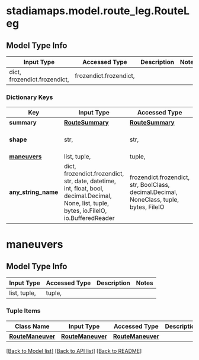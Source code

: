 # stadiamaps.model.route_leg.RouteLeg

## Model Type Info
Input Type | Accessed Type | Description | Notes
------------ | ------------- | ------------- | -------------
dict, frozendict.frozendict,  | frozendict.frozendict,  |  | 

### Dictionary Keys
Key | Input Type | Accessed Type | Description | Notes
------------ | ------------- | ------------- | ------------- | -------------
**summary** | [**RouteSummary**](RouteSummary.md) | [**RouteSummary**](RouteSummary.md) |  | 
**shape** | str,  | str,  | An encoded polyline (https://developers.google.com/maps/documentation/utilities/polylinealgorithm) with 6 digits of decimal precision. | 
**[maneuvers](#maneuvers)** | list, tuple,  | tuple,  |  | 
**any_string_name** | dict, frozendict.frozendict, str, date, datetime, int, float, bool, decimal.Decimal, None, list, tuple, bytes, io.FileIO, io.BufferedReader | frozendict.frozendict, str, BoolClass, decimal.Decimal, NoneClass, tuple, bytes, FileIO | any string name can be used but the value must be the correct type | [optional]

# maneuvers

## Model Type Info
Input Type | Accessed Type | Description | Notes
------------ | ------------- | ------------- | -------------
list, tuple,  | tuple,  |  | 

### Tuple Items
Class Name | Input Type | Accessed Type | Description | Notes
------------- | ------------- | ------------- | ------------- | -------------
[**RouteManeuver**](RouteManeuver.md) | [**RouteManeuver**](RouteManeuver.md) | [**RouteManeuver**](RouteManeuver.md) |  | 

[[Back to Model list]](../../README.md#documentation-for-models) [[Back to API list]](../../README.md#documentation-for-api-endpoints) [[Back to README]](../../README.md)

